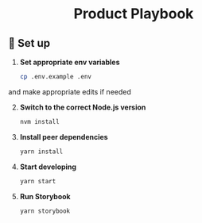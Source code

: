 <h1 align="center">
  Product Playbook
</h1>

## 🚀 Set up

1. **Set appropriate env variables**

   ```sh
   cp .env.example .env
   ```

and make appropriate edits if needed

2. **Switch to the correct Node.js version**

   ```sh
   nvm install
   ```

3. **Install peer dependencies**

   ```sh
   yarn install
   ```

4. **Start developing**

   ```sh
   yarn start
   ```

5. **Run Storybook**

   ```sh
   yarn storybook
   ```
